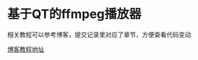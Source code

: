 # 基于QT的ffmpeg播放器
相关教程可以参考博客，提交记录里对应了章节，方便查看代码变动

[博客教程地址](http://www.relxdingyilang.cn/index.php/2024/04/10/qt-ffmpegsdl%e6%92%ad%e6%94%be%e5%99%a8%e5%bc%80%e5%8f%91/)
